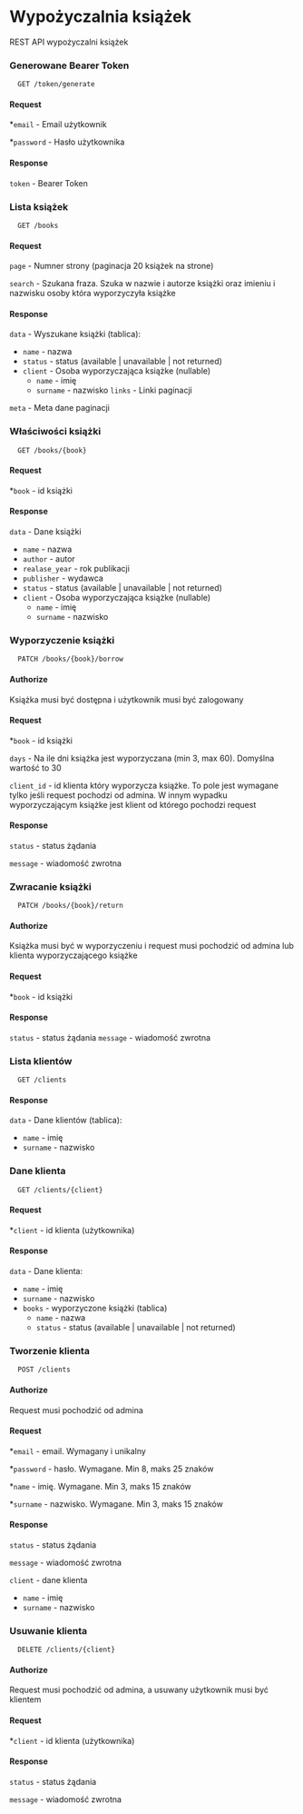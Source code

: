 # Wypożyczalnia książek

REST API wypożyczalni książek

### Generowane Bearer Token

```http
  GET /token/generate
```

#### Request

*`email` - Email użytkownik

*`password` - Hasło użytkownika

#### Response
`token` - Bearer Token
### Lista książek

```http
  GET /books
```

#### Request

`page` - Numner strony (paginacja 20 książek na strone)

`search` - Szukana fraza. Szuka w nazwie i autorze książki oraz imieniu i nazwisku osoby która wyporzyczyła książke

#### Response
`data` - Wyszukane książki (tablica):
  - `name` - nazwa 
  - `status` - status (available | unavailable | not returned)
  - `client` - Osoba wyporzyczająca książke (nullable)
    - `name` - imię
    - `surname` - nazwisko
`links` - Linki paginacji

`meta` - Meta dane paginacji

### Właściwości książki

```http
  GET /books/{book}
```

#### Request

*`book` - id książki

#### Response
`data` - Dane książki
  - `name` - nazwa 
  - `author` - autor 
  - `realase_year` - rok publikacji 
  - `publisher` - wydawca 
  - `status` - status (available | unavailable | not returned)
  - `client` - Osoba wyporzyczająca książke (nullable)
    - `name` - imię
    - `surname` - nazwisko



### Wyporzyczenie książki

```http
  PATCH /books/{book}/borrow
```
#### Authorize

Książka musi być dostępna i użytkownik musi być zalogowany

#### Request

*`book` - id książki

`days` - Na ile dni książka jest wyporzyczana (min 3, max 60). Domyślna wartość to 30

`client_id` - id klienta który wyporzycza książke. To pole jest wymagane tylko jeśli request pochodzi od admina. W innym wypadku wyporzyczającym książke jest klient od którego pochodzi request

#### Response
`status` - status żądania

`message` - wiadomość zwrotna







### Zwracanie książki

```http
  PATCH /books/{book}/return
```
#### Authorize

Książka musi być w wyporzyczeniu i request musi pochodzić od admina lub klienta wyporzyczającego książke

#### Request

*`book` - id książki

#### Response
`status` - status żądania
`message` - wiadomość zwrotna






### Lista klientów

```http
  GET /clients
```

#### Response
`data` - Dane klientów (tablica):
  - `name` - imię
  - `surname` - nazwisko
### Dane klienta

```http
  GET /clients/{client}
```
#### Request
*`client` - id klienta (użytkownika)

#### Response
`data` - Dane klienta:
  - `name` - imię
  - `surname` - nazwisko
  - `books` - wyporzyczone książki (tablica)
    - `name` - nazwa 
    - `status` - status (available | unavailable | not returned)

### Tworzenie klienta

```http
  POST /clients
```
#### Authorize

Request musi pochodzić od admina

#### Request
*`email` - email. Wymagany i unikalny

*`password` - hasło. Wymagane. Min 8, maks 25 znaków

*`name` - imię. Wymagane. Min 3, maks 15 znaków

*`surname` - nazwisko. Wymagane. Min 3, maks 15 znaków

#### Response
`status` - status żądania

`message` - wiadomość zwrotna

`client` - dane klienta
  - `name` - imię
  - `surname` - nazwisko

### Usuwanie klienta

```http
  DELETE /clients/{client}
```
#### Authorize

Request musi pochodzić od admina, a usuwany użytkownik musi być klientem

#### Request
*`client` - id klienta (użytkownika)

#### Response
`status` - status żądania

`message` - wiadomość zwrotna

